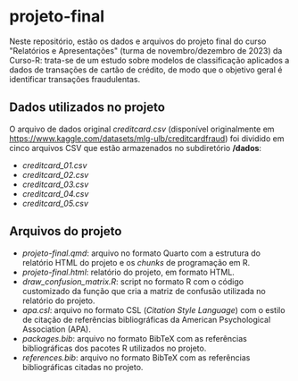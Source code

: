 # projeto-final

Neste repositório, estão os dados e arquivos do projeto final do curso "Relatórios e Apresentações" (turma de novembro/dezembro de 2023) da Curso-R: trata-se de um estudo sobre modelos de classificação aplicados a dados de transações de cartão de crédito, de modo que o objetivo geral é identificar transações fraudulentas.

## **Dados utilizados no projeto**

O arquivo de dados original *creditcard.csv* (disponível originalmente em <https://www.kaggle.com/datasets/mlg-ulb/creditcardfraud>) foi dividido em cinco arquivos CSV que estão armazenados no subdiretório **/dados**: 

- *creditcard_01.csv*
- *creditcard_02.csv*
- *creditcard_03.csv*
- *creditcard_04.csv*
- *creditcard_05.csv*

## **Arquivos do projeto**

- *projeto-final.qmd*: arquivo no formato Quarto com a estrutura do relatório HTML do projeto e os *chunks* de programação em R.
- *projeto-final.html*: relatório do projeto, em formato HTML.
- *draw_confusion_matrix.R*: script no formato R com o código customizado da função que cria a matriz de confusão utilizada no relatório do projeto.
- *apa.csl*: arquivo no formato CSL (*Citation Style Language*) com o estilo de citação de referências bibliográficas da American Psychological Association (APA).
- *packages.bib*: arquivo no formato BibTeX com as referências bibliográficas dos pacotes R utilizados no projeto.
- *references.bib*: arquivo no formato BibTeX com as referências bibliográficas citadas no projeto.
